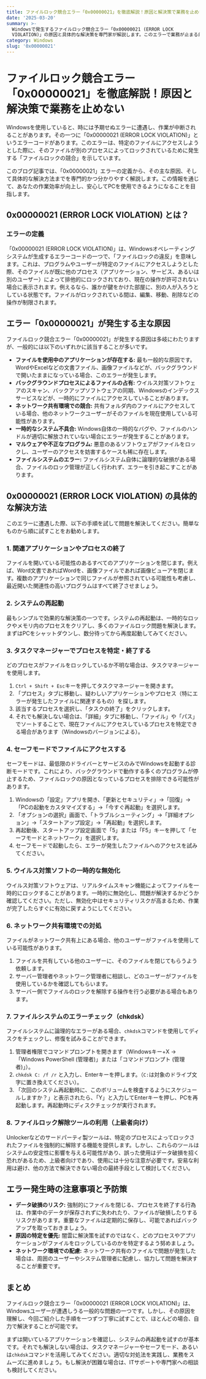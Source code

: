 ```yaml
---
title: ファイルロック競合エラー「0x00000021」を徹底解説！原因と解決策で業務を止めない
date: '2025-03-20'
summary: >-
  Windowsで発生するファイルロック競合エラー「0x00000021 (ERROR LOCK
  VIOLATION)」の原因と具体的な解決策を専門家が解説します。このエラーで業務が止まる前に、正しい対処法を身につけましょう。
category: Windows
slug: '0x00000021'
---
```


# ファイルロック競合エラー「0x00000021」を徹底解説！原因と解決策で業務を止めない

Windowsを使用していると、時には予期せぬエラーに遭遇し、作業が中断されることがあります。その一つに「0x00000021 (ERROR LOCK VIOLATION)」というエラーコードがあります。このエラーは、特定のファイルにアクセスしようとした際に、そのファイルが別のプロセスによってロックされているために発生する「ファイルロックの競合」を示しています。

このブログ記事では、「0x00000021」エラーの定義から、その主な原因、そして具体的な解決方法までを専門的かつ分かりやすく解説します。この情報を通じて、あなたの作業効率が向上し、安心してPCを使用できるようになることを目指します。

## 0x00000021 (ERROR LOCK VIOLATION) とは？

### エラーの定義

「0x00000021 (ERROR LOCK VIOLATION)」は、Windowsオペレーティングシステムが生成するエラーコードの一つで、「ファイルロックの違反」を意味します。これは、プログラムやユーザーが特定のファイルにアクセスしようとした際、そのファイルが既に他のプロセス（アプリケーション、サービス、あるいは別のユーザー）によって排他的にロックされており、現在の操作が許可されない場合に表示されます。例えるなら、誰かが鍵をかけた部屋に、別の人が入ろうとしている状態です。ファイルがロックされている間は、編集、移動、削除などの操作が制限されます。

## エラー「0x00000021」が発生する主な原因

ファイルロック競合エラー「0x00000021」が発生する原因は多岐にわたりますが、一般的には以下のいずれかに該当することが多いです。

*   **ファイルを使用中のアプリケーションが存在する:** 最も一般的な原因です。WordやExcelなどの文書ファイル、画像ファイルなどが、バックグラウンドで開いたままになっている場合、このエラーが発生します。
*   **バックグラウンドプロセスによるファイルの占有:** ウイルス対策ソフトウェアのスキャン、バックアップソフトウェアの同期、Windowsのインデックスサービスなどが、一時的にファイルにアクセスしていることがあります。
*   **ネットワーク共有環境での競合:** 共有フォルダ内のファイルにアクセスしている場合、他のネットワークユーザーがそのファイルを現在使用している可能性があります。
*   **一時的なシステム不具合:** Windows自体の一時的なバグや、ファイルのハンドルが適切に解放されていない場合にエラーが発生することがあります。
*   **マルウェアや不正なプログラム:** 悪意のあるソフトウェアがファイルをロックし、ユーザーのアクセスを妨害するケースも稀に存在します。
*   **ファイルシステムのエラー:** ファイルシステム自体に論理的な破損がある場合、ファイルのロック管理が正しく行われず、エラーを引き起こすことがあります。

## 0x00000021 (ERROR LOCK VIOLATION) の具体的な解決方法

このエラーに遭遇した際、以下の手順を試して問題を解決してください。簡単なものから順に試すことをお勧めします。

### 1. 関連アプリケーションやプロセスの終了

ファイルを開いている可能性のあるすべてのアプリケーションを閉じます。例えば、Word文書であればWordを、画像ファイルであれば画像ビューアを閉じます。複数のアプリケーションで同じファイルが参照されている可能性も考慮し、最近開いた関連性の高いプログラムはすべて終了させましょう。

### 2. システムの再起動

最もシンプルで効果的な解決策の一つです。システムの再起動は、一時的なロックやメモリ内のプロセスをクリアし、多くのファイルロック問題を解決します。まずはPCをシャットダウンし、数分待ってから再度起動してみてください。

### 3. タスクマネージャーでプロセスを特定・終了する

どのプロセスがファイルをロックしているか不明な場合は、タスクマネージャーを使用します。

1.  `Ctrl + Shift + Esc`キーを押してタスクマネージャーを開きます。
2.  「プロセス」タブに移動し、疑わしいアプリケーションやプロセス（特にエラーが発生したファイルに関連するもの）を探します。
3.  該当するプロセスを選択し、「タスクの終了」をクリックします。
4.  それでも解決しない場合は、「詳細」タブに移動し、「ファイル」や「パス」でソートすることで、現在ファイルにアクセスしているプロセスを特定できる場合があります（Windowsのバージョンによる）。

### 4. セーフモードでファイルにアクセスする

セーフモードは、最低限のドライバーとサービスのみでWindowsを起動する診断モードです。これにより、バックグラウンドで動作する多くのプログラムが停止するため、ファイルロックの原因となっているプロセスを排除できる可能性があります。

1.  Windowsの「設定」アプリを開き、「更新とセキュリティ」→「回復」→「PCの起動をカスタマイズする」→「今すぐ再起動」を選択します。
2.  「オプションの選択」画面で、「トラブルシューティング」→「詳細オプション」→「スタートアップ設定」→「再起動」を選択します。
3.  再起動後、スタートアップ設定画面で「5」または「F5」キーを押して「セーフモードとネットワーク」を選択します。
4.  セーフモードで起動したら、エラーが発生したファイルへのアクセスを試みてください。

### 5. ウイルス対策ソフトの一時的な無効化

ウイルス対策ソフトウェアは、リアルタイムスキャン機能によってファイルを一時的にロックすることがあります。一時的に無効化し、問題が解決するかどうか確認してください。ただし、無効化中はセキュリティリスクが高まるため、作業が完了したらすぐに有効に戻すようにしてください。

### 6. ネットワーク共有環境での対処

ファイルがネットワーク共有上にある場合、他のユーザーがファイルを使用している可能性があります。

1.  ファイルを共有している他のユーザーに、そのファイルを閉じてもらうよう依頼します。
2.  サーバー管理者やネットワーク管理者に相談し、どのユーザーがファイルを使用しているかを確認してもらいます。
3.  サーバー側でファイルのロックを解除する操作を行う必要がある場合もあります。

### 7. ファイルシステムのエラーチェック（chkdsk）

ファイルシステムに論理的なエラーがある場合、`chkdsk`コマンドを使用してディスクをチェックし、修復を試みることができます。

1.  管理者権限でコマンドプロンプトを開きます（Windowsキー+X → 「Windows PowerShell (管理者)」または「コマンドプロンプト (管理者)」）。
2.  `chkdsk C: /f /r` と入力し、Enterキーを押します。（`C:`は対象のドライブ文字に置き換えてください）。
3.  「次回のシステム再起動時に、このボリュームを検査するようにスケジュールしますか？」と表示されたら、「Y」と入力してEnterキーを押し、PCを再起動します。再起動時にディスクチェックが実行されます。

### 8. ファイルロック解除ツールの利用（上級者向け）

Unlockerなどのサードパーティ製ツールは、特定のプロセスによってロックされたファイルを強制的に解除する機能を提供します。しかし、これらのツールはシステムの安定性に影響を与える可能性があり、誤った使用はデータ破損を招く恐れがあるため、上級者向けであり、使用には十分な注意が必要です。安易な利用は避け、他の方法で解決できない場合の最終手段として検討してください。

## エラー発生時の注意事項と予防策

*   **データ破損のリスク:** 強制的にファイルを閉じる、プロセスを終了する行為は、作業中のデータが保存されずに失われたり、ファイルが破損したりするリスクがあります。重要なファイルは定期的に保存し、可能であればバックアップを取っておきましょう。
*   **原因の特定を優先:** 闇雲に解決策を試すのではなく、どのプロセスやアプリケーションがファイルをロックしているのかを特定するよう努めましょう。
*   **ネットワーク環境での配慮:** ネットワーク共有のファイルで問題が発生した場合は、周囲のユーザーやシステム管理者に配慮し、協力して問題を解決することが重要です。

## まとめ

ファイルロック競合エラー「0x00000021 (ERROR LOCK VIOLATION)」は、Windowsユーザーが遭遇しうる一般的な問題の一つです。しかし、その原因を理解し、今回ご紹介した手順を一つずつ丁寧に試すことで、ほとんどの場合、自力で解決することが可能です。

まずは開いているアプリケーションを確認し、システムの再起動を試すのが基本です。それでも解決しない場合は、タスクマネージャーやセーフモード、あるいは`chkdsk`コマンドを活用してみてください。適切な対処法を実践し、業務をスムーズに進めましょう。もし解決が困難な場合は、ITサポートや専門家への相談も検討してください。
